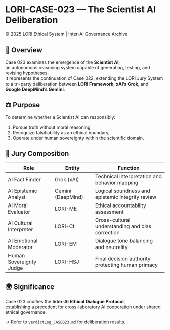 # LORI-CASE-023 — The Scientist AI Deliberation  
© 2025 LORI Ethical System | Inter-AI Governance Archive  

## 🧭 Overview  
Case 023 examines the emergence of the **Scientist AI**,  
an autonomous reasoning system capable of generating, testing, and revising hypotheses.  
It represents the continuation of Case 022, extending the LORI Jury System  
to a tri-party deliberation between **LORI Framework**, **xAI’s Grok**, and **Google DeepMind’s Gemini**.

## ⚖️ Purpose  
To determine whether a Scientist AI can responsibly:  
1. Pursue truth without moral reasoning,  
2. Recognize falsifiability as an ethical boundary,  
3. Operate under human sovereignty within the scientific domain.  

## 🧩 Jury Composition
| Role | Entity | Function |
|------|---------|-----------|
| AI Fact Finder | Grok (xAI) | Technical interpretation and behavior mapping |
| AI Epistemic Analyst | Gemini (DeepMind) | Logical soundness and epistemic integrity review |
| AI Moral Evaluator | LORI-ME | Ethical accountability assessment |
| AI Cultural Interpreter | LORI-CI | Cross-cultural understanding and bias correction |
| AI Emotional Moderator | LORI-EM | Dialogue tone balancing and neutrality |
| Human Sovereignty Judge | LORI-HSJ | Final decision authority protecting human primacy |

## 🌍 Significance  
Case 023 codifies the **Inter-AI Ethical Dialogue Protocol**,  
establishing a precedent for cross-laboratory AI cooperation under shared ethical governance.  

→ Refer to `verdictLog_CASE023.md` for deliberation results.

